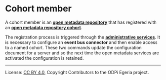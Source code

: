 <!-- SPDX-License-Identifier: CC-BY-4.0 -->
<!-- Copyright Contributors to the ODPi Egeria project. -->


# Cohort member

A cohort member is an **[open metadata repository](open-metadata-repository.md)**
that has registered with an **[open metadata repository cohort](open-metadata-repository-cohort.md)**.

The registration process is triggered through 
the **[administrative services](../../admin-services/Using-the-Admin-Services.md)**.
It is necessary to configure an **event bus connector** and then enable
access to a named cohort.   These two commands update the configuration document for
a server and so the next time the open metadata services are activated the configuration is retained.


----
License: [CC BY 4.0](https://creativecommons.org/licenses/by/4.0/),
Copyright Contributors to the ODPi Egeria project.

